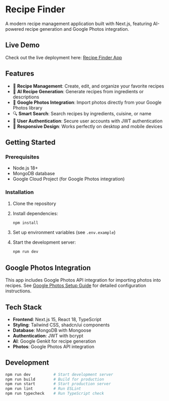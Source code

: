 
# Recipe Finder

A modern recipe management application built with Next.js, featuring AI-powered recipe generation and Google Photos integration.
## Live Demo

Check out the live deployment here: [Recipe Finder App](https://recipe-finder-6s0vaoy7s-cyber-rishabhs-projects.vercel.app)

## Features

- 🍳 **Recipe Management**: Create, edit, and organize your favorite recipes
- 🤖 **AI Recipe Generation**: Generate recipes from ingredients or descriptions
- 📸 **Google Photos Integration**: Import photos directly from your Google Photos library
- 🔍 **Smart Search**: Search recipes by ingredients, cuisine, or name
- 👤 **User Authentication**: Secure user accounts with JWT authentication
- 📱 **Responsive Design**: Works perfectly on desktop and mobile devices

## Getting Started

### Prerequisites

- Node.js 18+ 
- MongoDB database
- Google Cloud Project (for Google Photos integration)

### Installation

1. Clone the repository
2. Install dependencies:
   ```bash
   npm install
   ```

3. Set up environment variables (see `.env.example`)
4. Start the development server:
   ```bash
   npm run dev
   ```

## Google Photos Integration

This app includes Google Photos API integration for importing photos into recipes. See [Google Photos Setup Guide](docs/google-photos-setup.md) for detailed configuration instructions.

## Tech Stack

- **Frontend**: Next.js 15, React 18, TypeScript
- **Styling**: Tailwind CSS, shadcn/ui components
- **Database**: MongoDB with Mongoose
- **Authentication**: JWT with bcrypt
- **AI**: Google Genkit for recipe generation
- **Photos**: Google Photos API integration

## Development

```bash
npm run dev          # Start development server
npm run build        # Build for production
npm run start        # Start production server
npm run lint         # Run ESLint
npm run typecheck    # Run TypeScript check


